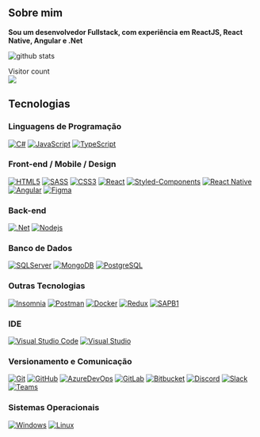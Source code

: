 ## Sobre mim

<strong>Sou um desenvolvedor Fullstack, com experiência em ReactJS, React Native, Angular e .Net</strong>

![github stats](https://github-readme-stats.vercel.app/api?username=sYonashiro&show_icons=true)

<p> 
  Visitor count<br>
  <img src="https://profile-counter.glitch.me/sYonashiro/count.svg" />
</p>

## Tecnologias

### Linguagens de Programação
[![C#](https://img.shields.io/badge/-CSharp-239120?style=flat-square&logo=c-sharp)](https://github.com/sYonashiro/)
[![JavaScript](https://img.shields.io/badge/-JavaScript-black?style=flat-square&logo=javascript)](https://github.com/sYonashiro/)
[![TypeScript](https://img.shields.io/badge/-TypeScript-007ACC?style=flat-square&logo=typescript)](https://github.com/sYonashiro/)

### Front-end / Mobile / Design
[![HTML5](https://img.shields.io/badge/-HTML5-E34F26?style=flat-square&logo=html5&logoColor=white)](https://github.com/sYonashiro/)
[![SASS](https://img.shields.io/badge/-SASS-CC6699?style=flat-square&logo=sass&logoColor=white)](https://github.com/sYonashiro/)
[![CSS3](https://img.shields.io/badge/-CSS3-1572B6?style=flat-square&logo=css3)](https://github.com/sYonashiro/)
[![React](https://img.shields.io/badge/-React-61DAFB?style=flat-square&logo=react&logoColor=black)](https://github.com/sYonashiro/)
[![Styled-Components](https://img.shields.io/badge/-Styled%20Components-DB7093?style=flat-square&logo=styled-components&logoColor=white)](https://github.com/sYonashiro/)
[![React Native](https://img.shields.io/badge/-React%20Native-black?style=flat-square&logo=react)](https://github.com/sYonashiro/)
[![Angular](https://img.shields.io/badge/-Angular-DD0031?style=flat-square&logo=angular)](https://github.com/sYonashiro/)
[![Figma](https://img.shields.io/badge/-Figma-F24E1E?style=flat-square&logo=figma&logoColor=white)](https://github.com/sYonashiro/)

### Back-end
[![.Net](https://img.shields.io/badge/-.NET%20Core-5C2D91?style=flat-square&logo=.net)](https://github.com/sYonashiro/)
[![Nodejs](https://img.shields.io/badge/-Node.js-black?style=flat-square&logo=Node.js)](https://github.com/sYonashiro/)

### Banco de Dados
[![SQLServer](https://img.shields.io/badge/-SQL%20Server-CC2927?style=flat-square&logo=microsoft-sql-server)](https://github.com/sYonashiro/)
[![MongoDB](https://img.shields.io/badge/-MongoDB-black?style=flat-square&logo=mongodb)](https://github.com/sYonashiro/)
[![PostgreSQL](https://img.shields.io/badge/-PostgreSQL-336791?style=flat-square&logo=postgresql)](https://github.com/sYonashiro/)

### Outras Tecnologias

[![Insomnia](https://img.shields.io/badge/-Insomnia-5849BE?style=flat-square&logo=Insomnia)](https://github.com/sYonashiro/)
[![Postman](https://img.shields.io/badge/-Postman-FF6C37?style=flat-square&logo=postman&logoColor=white)](https://github.com/sYonashiro/)
[![Docker](https://img.shields.io/badge/-Docker-black?style=flat-square&logo=docker)](https://github.com/sYonashiro/)
[![Redux](https://img.shields.io/badge/-Redux-764ABC?style=flat-square&logo=redux)](https://github.com/sYonashiro/)
[![SAPB1](https://img.shields.io/badge/-SAP%20Business%20One-f9bf00?style=flat-square&logo=sap&logoColor=white)](https://github.com/sYonashiro/)

### IDE
[![Visual Studio Code](https://img.shields.io/badge/-Visual%20Studio%20Code-007ACC?style=flat-square&logo=visual-studio-code&link=https://github.com/sYonashiro/)](https://github.com/sYonashiro/)
[![Visual Studio](https://img.shields.io/badge/-Visual%20Studio-5C2D91?style=flat-square&logo=visual-studio&link=https://github.com/sYonashiro/)](https://github.com/sYonashiro/)

### Versionamento e Comunicação
[![Git](https://img.shields.io/badge/-Git-black?style=flat-square&logo=git)](https://github.com/sYonashiro/)
[![GitHub](https://img.shields.io/badge/-GitHub-181717?style=flat-square&logo=github)](https://github.com/sYonashiro/)
[![AzureDevOps](https://img.shields.io/badge/-Azure%20DevOps-0078D7?style=flat-square&logo=azure-devops)](https://github.com/sYonashiro/)
[![GitLab](https://img.shields.io/badge/-GitLab-FCA121?style=flat-square&logo=gitlab)](https://github.com/sYonashiro/)
[![Bitbucket](https://img.shields.io/badge/-Bitbucket-0052CC?style=flat-square&logo=bitbucket)](https://github.com/sYonashiro/)
[![Discord](https://img.shields.io/badge/-Discord-000000?style=flat-square&logo=Discord)](https://github.com/sYonashiro/)
[![Slack](https://img.shields.io/badge/-Slack-4A154B?style=flat-square&logo=Slack)](https://github.com/sYonashiro/)
[![Teams](https://img.shields.io/badge/-Microsoft%20Teams-6264A7?style=flat-square&logo=microsoft-teams&logoColor=white)](https://github.com/sYonashiro/)

### Sistemas Operacionais
[![Windows](https://img.shields.io/badge/-Windows-0078D6?style=flat-square&logo=Windows)](https://github.com/sYonashiro/)
[![Linux](https://img.shields.io/badge/-Linux-FCC624?style=flat-square&logo=Linux&logoColor=black)](https://github.com/sYonashiro/)
